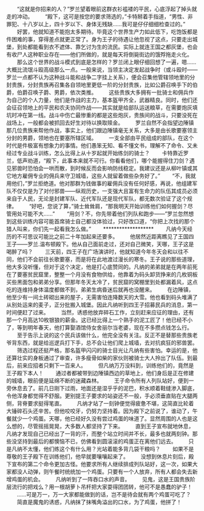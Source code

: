 　　“这就是你招来的人？”罗兰望着眼前这群衣衫褴褛的平民，心底浮起了掉头就走的冲动。
　　“殿下，这可是按您的要求筛选的，”卡特掰着手指道，“男性、非罪犯、十八岁以上，四十岁以下、身体无残缺……我可是仔仔细细检查过的。”
　　好罢，他就知道不能抱太多期待。毕竟这个世界生产力如此低下，吃饱饭都是件困难的事，穿得差点就更正常了。身为王子的待遇让他忽视了这点，只要走出城堡，到处都能看到衣不遮体、靠乞讨为生的流民。实际上就连王国之都灰堡，也会有收尸人这种职业存在——他们所做的，就是每天将倒毙街边的饿殍拖走火化。
　　那么这个世界的战斗模式到底是怎样的？罗兰闭上眼仔细回想了一遍，嗯……大概比流氓斗殴高级那么一点。一般来说，当领主决定发起战争时（或斗殴时——罗兰一点都不认为这种战斗能和战争二字挂上关系），便会召集他管辖领地里的分封贵族，分封贵族再召集各自领地里更低一阶的分封贵族，比如公爵召唤手下的伯爵，伯爵召唤子爵、男爵，依次类推。
　　这些贵族大多拥有一批骑士和佣兵作为自己的个人力量，他们是作战的主力，基本盔甲齐全，武器精良。同时，他们还会征召领地上的平民和农夫协同作战——其实就是给部队运送粮草，在需要炮灰填坑时冲在第一线。战斗中伤亡最惨重的都是这些炮灰，贵族间的战斗，只要没死在战场上，一般都会被抓回去好生对待以换取赎金。
　　罗兰自然不会指望边陲镇那几位贵族来帮他作战，事实上，他们跟边陲镇毫无关系，大多是由长歌要塞领主分封的男爵，领地也在要塞所辖区域。
　　一支全部由平民组成的部队，在这个时代是件极富有想象力的事情。他们愚笨无知、看不懂文书，理解不了命令、又未经过专业战斗训练，怎么比得上从十岁起就开始练剑的骑士？
　　卡特靠近罗兰，低声劝道，“殿下，此事本来就不可行。你看看他们，哪个能握得住刀剑？遇见邪兽时恐怕会一哄而散，到时候反而会影响防线稳定。我建议还是从柳叶镇或其它地方雇佣专业的佣兵来守卫城墙，这些人就留着做些杂务好了。”
　　“不，我就用他们，”罗兰拒绝道。他对那群为钱做事的雇佣兵没有任何好感，再说，他组建军队不仅仅是为了对付邪兽——纵观历史，一支强大且富有生命力的队伍其成员必须来自于人民，无论是封建军队、近代军队还是现代军队，都无数次验证了这个规律。
　　“好吧，您说了算，”骑士耸耸肩，“那我明天开始训练他们如何握剑？尽管用处可能不大……”
　　“用剑？不，你先带着他们列队和跑步——”罗兰忽然想到这些训练内容可能首席骑士自己都没体验过，只好改口道，“你把上次找的那个猎人叫来，你们先一起看我怎么做。”
　　*******************
　　凡纳今天经历的不可思议可能比之前二十年加起来还要多。
　　他居然近距离瞧见了王国四王子——罗兰.温布顿殿下。他从自己面前走过，还对自己微笑，天哪，王子这是喝醉了吗？
　　三天前，四王子在广场演讲时，他就知道今年冬天会和以往不同，他们不会前往长歌要塞，而是将在此地渡过漫长的寒冬。王子说的那些道理，他大多没听懂，但对于这个决定，他是打心底赞同的。凡纳的弟弟就是在两年前死在了要塞贫民窟里，整整一个月没有食物供给，他靠着为码头卸货挣来的几枚铜板买些黑面包和弟弟分享。但那年冬天太冷了，贫民窟的窝棚里到处都漏着风，这点吃的连维持身体温度都做不到，弟弟生病昏迷后就再也没醒来。
　　在边陲镇，他至少有一间土砖砌出来的屋子，无需害怕连降数天的大雪。他也看到码头堆满了从别处运来的麦子，正分批搬入城堡。因此凡纳听到四王子招募民兵的消息，第一时间便赶了过来。
　　当然，诱惑他放弃碎石工作，立刻赶来应征的理由，还有那一个月高达10枚银狼的薪金。这已经比得上一个熟手的泥工匠了！他已经不小了，等到明年春天，他打算娶酒馆侍女舍丽尔当老婆，现在不多攒点钱怎么行。
　　至于告示上说的这个民兵该做什么，他完全没有关注。反正不是替那些贵族老爷背东西，就是给巡逻兵打下手，总不会让他们爬上城墙，去对抗疯狂的邪兽罢。
　　筛选过程还挺严格，那名盔甲闪闪的骑士目光让凡纳有些害怕。幸运的是，他还算壮实的身板通过了审查，许多瘦骨如柴的家伙则被骑士大人拎出了队伍。到最后，前来应招者只剩下一百来人。
　　但凡纳万万没料到，训练他们的，竟然是王子殿下本人！
　　通过者都被带到边陲镇西边的草地上，他们身后是正在修建的城墙，眼前便是延绵不断的迷藏森林。
　　王子命令所有人列队站好，便到一旁休息去了。前几日刚下过雨，地面还是湿乎乎的泥巴，积水顺着鞋缝渗入脚底，令他浑身都觉得不舒服。更别提王子要求的站姿还不一般，手必须垂直贴在大腿两侧，背脊要求挺得笔直。
　　凡纳才站了一刻钟便觉得疲惫不堪，这简直比轮着大锤碎石头还辛苦。但他咬咬牙，仍努力坚持着。因为殿下之前说了，谁动了，午餐就少一个鸡蛋。天哪，他已经好久没有尝过鸡蛋的味道了。显然周围的人也是这么想的，尽管摇摇晃晃，大多数人都坚持了下来。
　　直到王子宣布就地休息，凡纳才发现自己已经出了一背的汗，而整个站立时间并不长，最多也就两刻钟。那些没坚持到最后的都懊恼不已，仿佛看到圆滚滚的鸡蛋正在离他们远去。
　　只是凡纳不太懂，他们练这个有什么用？光站着能多背几袋干粮吗？
　　如果不是尊敬的王子殿下在训练他们，他早就要嚷嚷起来了。
　　没想到休息片刻后，殿下宣布的第二个命令更加古怪。他要求所有人继续排成列队站好，这一次，如果大家都没人动弹，则午餐时统统加一个鸡蛋。只要有一个人放弃，所有人都会失去新增鸡蛋的机会。
　　凡纳听到了一阵吞口水的声音。
　　见鬼，这是王国贵族阶层流行的把戏么？用一根胡萝卜吊杆把大家耍得团团转，他可不是愚蠢的驴子！
　　……可是万一，万一大家都能做到的话，岂不是待会就有两个鸡蛋可吃了？
　　简直是魔鬼的诱惑，凡纳抹了抹嘴角溢出的口水，为了鸡蛋，他拼了！